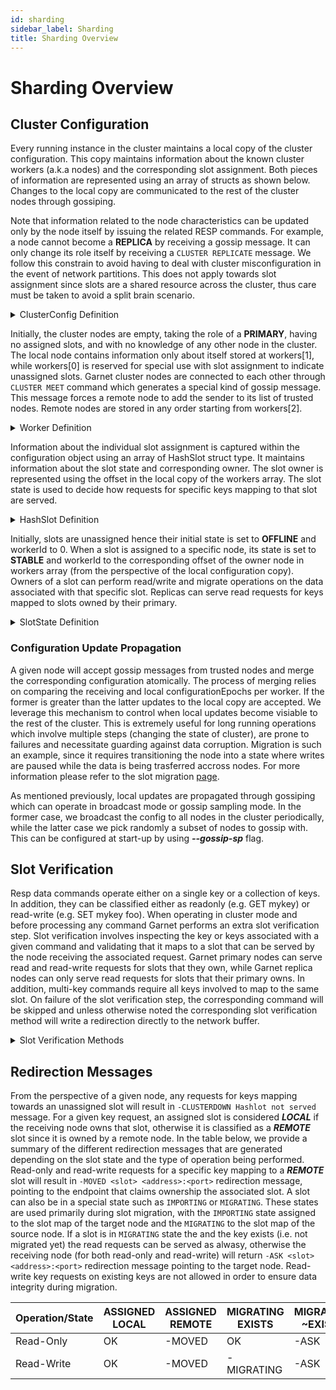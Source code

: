 ```yaml
---
id: sharding
sidebar_label: Sharding
title: Sharding Overview
---
```

<!---
    Sharding components
    - Cluster configuration
        1. Maintained information
        2. Configuration update
        3. Configuration propagation
    - Slot redirection


    Cluster configuration is a data structure containing information about slot assignmnet and known nodes in the cluster.

    HashSlot

    A single instances maintains a local copy of co
    Key space is sharded across instances at any given
-->

# Sharding Overview

## Cluster Configuration

Every running instance in the cluster maintains a local copy of the cluster configuration.
This copy maintains information about the known cluster workers (a.k.a nodes) and the corresponding slot assignment.
Both pieces of information are represented using an array of structs as shown below.
Changes to the local copy are communicated to the rest of the cluster nodes through gossiping.

Note that information related to the node characteristics can be updated only by the node itself by issuing the related RESP commands.
For example, a node cannot become a **REPLICA** by receiving a gossip message.
It can only change its role itself by receiving a ```CLUSTER REPLICATE``` message.
We follow this constrain to avoid having to deal with cluster misconfiguration in the event of network partitions.
This does not apply towards slot assignment since slots are a shared resource across the cluster, thus care must be taken to avoid a split brain scenario.

<details>
    <summary>ClusterConfig Definition</summary>
    ```bash
        /// <summary>
        /// Cluster configuration
        /// </summary>
        internal sealed partial class ClusterConfig
        {
            ...
            readonly HashSlot[] slotMap;
            readonly Worker[] workers;
            ...
        }
    ```
</details>

Initially, the cluster nodes are empty, taking the role of a **PRIMARY**, having no assigned slots, and with no knowledge of any other node in the cluster.
The local node contains information only about itself stored at workers[1], while workers[0] is reserved for special use with slot assignment to indicate unassigned slots.
Garnet cluster nodes are connected to each other through ```CLUSTER MEET```  command which generates a special kind of gossip message.
This message forces a remote node to add the sender to its list of trusted nodes.
Remote nodes are stored in any order starting from workers[2].

<details>
    <summary>Worker Definition</summary>
    ```bash
        /// <summary>
        /// Cluster worker definition
        /// </summary>
        public struct Worker
        {
            /// <summary>
            /// Unique node ID
            /// </summary>
            public string nodeid;

            /// <summary>
            /// IP address
            /// </summary>
            public string address;

            /// <summary>
            /// Port
            /// </summary>
            public int port;

            /// <summary>
            /// Configuration epoch.
            /// </summary>
            public long configEpoch;

            /// <summary>
            /// Current config epoch used for voting.
            /// </summary>
            public long currentConfigEpoch;

            /// <summary>
            /// Last config epoch this worker has voted for.
            /// </summary>
            public long lastVotedConfigEpoch;

            /// <summary>
            /// Role of node (i.e 0: primary 1: replica).
            /// </summary>
            public NodeRole role;

            /// <summary>
            /// Node ID that this node is replicating (i.e. primary id).
            /// </summary>
            public string replicaOfNodeId;

            /// <summary>
            /// Replication offset (readonly value for information only)
            /// </summary>
            public long replicationOffset;

            /// <summary>
            /// Hostname of this instance
            /// </summary>
            public string hostname;

            /// <summary>
            /// ToString
            /// </summary>
            /// <returns></returns>
            public override string ToString() => $"{nodeid} {address} {port} {configEpoch} {role} {replicaOfNodeId}";
        }
    ```
</details>

Information about the individual slot assignment is captured within the configuration object using an array of HashSlot struct type.
It maintains information about the slot state and corresponding owner.
The slot owner is represented using the offset in the local copy of the workers array.
The slot state is used to decide how requests for specific keys mapping to that slot are served.

<details>
    <summary>HashSlot Definition</summary>
    ```bash
        /// <summary>
        /// Hashslot info
        /// </summary>
        [StructLayout(LayoutKind.Explicit)]
        public struct HashSlot
        {
            /// <summary>
            /// WorkerId of slot owner.
            /// </summary>
            [FieldOffset(0)]
            public ushort _workerId;

            /// <summary>
            /// State of this slot.
            /// </summary>
            [FieldOffset(2)]
            public SlotState _state;

            /// <summary>
            /// Slot in migrating state points to target node though still owned by local node until migration completes.
            /// </summary>
            public ushort workerId => _state == SlotState.MIGRATING ? (ushort)1 : _workerId;
        }
    ```
</details>

Initially, slots are unassigned hence their initial state is set to **OFFLINE** and workerId to 0.
When a slot is assigned to a specific node, its state is set to **STABLE** and workerId to the corresponding offset of the owner node in workers array (from the perspective of the local configuration copy).
Owners of a slot can perform read/write and migrate operations on the data associated with that specific slot.
Replicas can serve read requests for keys mapped to slots owned by their primary.

<details>    
    <summary>SlotState Definition</summary>
    ```bash
        /// <summary>
        /// NodeRole identifier
        /// </summary>
        public enum SlotState : byte
        {   
            /// <summary>
            /// Slot not assigned
            /// </summary>
            OFFLINE = 0x0,
            /// <summary>
            /// Slot assigned and ready to be used.
            /// </summary>
            STABLE,
            /// <summary>
            /// Slot is being moved to another node.
            /// </summary>
            MIGRATING,
            /// <summary>
            /// Reverse of migrating, preparing node to receive commands for that slot.
            /// </summary>
            IMPORTING,
            /// <summary>
            /// Slot in FAIL state.
            /// </summary>
            FAIL,
            /// <summary>
            /// 
            /// </summary>
            NODE,
        }
    ```
</details>

### Configuration Update Propagation

A given node will accept gossip messages from trusted nodes and merge the corresponding configuration atomically.
The process of merging relies on comparing the receiving and local configurationEpochs per worker.
If the former is greater than the latter updates to the local copy are accepted.
We leverage this mechanism to control when local updates become visiable to the rest of the cluster.
This is extremely useful for long running operations which involve multiple steps (changing the state of cluster), are prone to failures and necessitate guarding against data corruption.
Migration is such an example, since it requires transitioning the node into a state where writes are paused while the data is being trasferred accross nodes.
For more information please refer to the slot migration [page](slot-migration).

As mentioned previously, local updates are propagated through gossiping which can operate in broadcast mode or gossip sampling mode.
In the former case, we broadcast the config to all nodes in the cluster periodically, while the latter case we pick randomly a subset of nodes to gossip with.
This can be configured at start-up by using ***--gossip-sp*** flag.

## Slot Verification

Resp data commands operate either on a single key or a collection of keys.
In addition, they can be classified either as readonly (e.g. GET mykey) or read-write (e.g. SET mykey foo).
When operating in cluster mode and before processing any command Garnet performs an extra slot verification step.
Slot verification involves inspecting the key or keys associated with a given command and validating that it maps to a slot that can be served by the node receiving the associated request.
Garnet primary nodes can serve read and read-write requests for slots that they own, while Garnet replica nodes can only serve read requests for slots that their primary owns.
In addition, multi-key commands require all keys involved to map to the same slot.
On failure of the slot verification step, the corresponding command will be skipped and unless otherwise noted the corresponding slot verification method will write a redirection directly to the network buffer.

<details>
        <summary>Slot Verification Methods</summary>
        ```bash
        /// <summary>
        /// Single key slot verify (check only, do not write result to network)
        /// </summary>
        unsafe bool CheckSingleKeySlotVerify(ArgSlice keySlice, bool readOnly, byte SessionAsking);

        /// <summary>
        /// Key array slot verify (write result to network)
        /// </summary>
        unsafe bool NetworkKeyArraySlotVerify(int keyCount, ref byte* ptr, byte* endPtr, bool interleavedKeys, bool readOnly, byte SessionAsking, ref byte* dcurr, ref byte* dend, out bool retVal);

        /// <summary>
        /// Key array slot verify (write result to network)
        /// </summary>
        unsafe bool NetworkKeyArraySlotVerify(ref ArgSlice[] keys, bool readOnly, byte SessionAsking, ref byte* dcurr, ref byte* dend, int count = -1);

        /// <summary>
        /// Single key slot verify (write result to network)
        /// </summary>
        unsafe bool NetworkSingleKeySlotVerify(byte[] key, bool readOnly, byte SessionAsking, ref byte* dcurr, ref byte* dend);

        /// <summary>
        /// Single key slot verify (write result to network)
        /// </summary>
        unsafe bool NetworkSingleKeySlotVerify(ArgSlice keySlice, bool readOnly, byte SessionAsking, ref byte* dcurr, ref byte* dend);
        ```
</details>

##  Redirection Messages

From the perspective of a given node, any requests for keys mapping towards an unassigned slot will result in ```-CLUSTERDOWN Hashlot not served``` message.
For a given key request, an assigned slot is considered ***LOCAL*** if the receiving node owns that slot, otherwise it is classified as a ***REMOTE*** slot since it is owned by a remote node.
In the table below, we provide a summary of the different redirection messages that are generated depending on the slot state and the type of operation being performed.
Read-only and read-write requests for a specific key mapping to a ***REMOTE*** slot will result in ```-MOVED <slot> <address>:<port>``` redirection message, pointing to the endpoint that claims ownership the associated slot.
A slot can also be in a special state such as ```IMPORTING``` or ```MIGRATING```.
These states are used primarily during slot migration, with the ```IMPORTING``` state assigned to the slot map of the target node and the ```MIGRATING``` to the slot map of the source node.
If a slot is in ```MIGRATING``` state the and the key exists (i.e. not migrated yet) the read requests can be served as alwasy, otherwise the receiving node (for both read-only and read-write) will return ```-ASK <slot> <address>:<port>``` redirection message pointing to the target node.
Read-write key requests on existing keys are not allowed in order to ensure data integrity during migration.


| Operation/State |  ASSIGNED LOCAL  | ASSIGNED REMOTE  | MIGRATING EXISTS | MIGRATING ~EXISTS | IMPORTING ASKING | IMPORTING ~ASKING |
| --------------- | ---------------- | ---------------- | ---------------- | ----------------- | ---------------- | ----------------- |
|    Read-Only    |        OK        |     -MOVED       |       OK         |      -ASK         |        OK        |      -MOVED       |
|    Read-Write   |        OK        |     -MOVED       |    -MIGRATING    |      -ASK         |        OK        |      -MOVED       |

